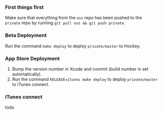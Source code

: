 ### First things first

Make sure that everything from the `oss` repo has been pushed to the `private` repo by running `git pull oss && git push private`.

### Beta Deployment

Run the command `make deploy` to deploy `private/master` to Hockey.

### App Store Deployment

1. Bump the version number in Xcode and commit (build number is set automatically).
2. Run the command `RELEASE=itunes make deploy` to deploy `private/master` to iTunes connect.

### iTunes connect

todo
